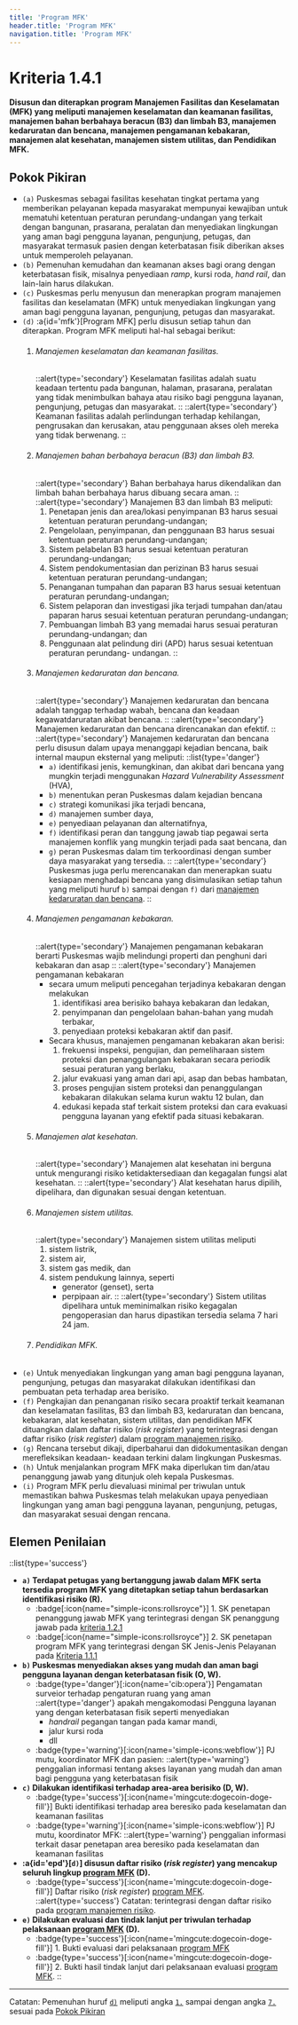 ```yaml
---
title: 'Program MFK'
header.title: 'Program MFK'
navigation.title: 'Program MFK'
---
```


# Kriteria 1.4.1

**Disusun dan diterapkan program Manajemen Fasilitas dan Keselamatan (MFK) yang meliputi manajemen keselamatan dan keamanan fasilitas, manajemen bahan berbahaya beracun (B3) dan limbah B3, manajemen kedaruratan dan bencana, manajemen pengamanan kebakaran, manajemen alat kesehatan, manajemen sistem utilitas, dan Pendidikan MFK.** 

## Pokok Pikiran 
- `(a)` Puskesmas sebagai fasilitas kesehatan tingkat pertama yang memberikan pelayanan kepada masyarakat mempunyai kewajiban untuk mematuhi ketentuan peraturan perundang-undangan yang terkait dengan bangunan, prasarana, peralatan dan menyediakan lingkungan yang aman bagi pengguna layanan, pengunjung, petugas, dan masyarakat  termasuk  pasien dengan keterbatasan fisik diberikan akses  untuk memperoleh pelayanan. 
- `(b)` Pemenuhan kemudahan dan keamanan akses bagi orang dengan keterbatasan fisik, misalnya penyediaan *ramp*, kursi roda, *hand rail*, dan lain-lain harus dilakukan. 
- ``(c)`` Puskesmas perlu menyusun dan menerapkan program manajemen fasilitas dan keselamatan (MFK) untuk menyediakan lingkungan yang aman bagi pengguna layanan, pengunjung, petugas dan masyarakat. 
- ``(d)`` :a{id='mfk'}[Program MFK] perlu disusun setiap tahun dan diterapkan. Program MFK meliputi hal-hal sebagai berikut: 
  1. ###### Manajemen keselamatan dan keamanan fasilitas.
     ::alert{type='secondary'}
     Keselamatan fasilitas adalah suatu keadaan tertentu pada bangunan, halaman, prasarana, peralatan yang tidak menimbulkan bahaya atau risiko bagi pengguna layanan, pengunjung, petugas dan masyarakat. 
     ::
     ::alert{type='secondary'}
     Keamanan fasilitas adalah perlindungan terhadap kehilangan, pengrusakan dan kerusakan, atau penggunaan akses oleh mereka yang tidak berwenang. 
     ::
  2. ###### Manajemen bahan berbahaya beracun (B3) dan limbah B3. 
     ::alert{type='secondary'}
     Bahan berbahaya harus dikendalikan dan limbah bahan berbahaya harus dibuang secara aman. 
     ::
     ::alert{type='secondary'}
        Manajemen B3 dan limbah B3 meliputi: 
       1. Penetapan jenis dan area/lokasi penyimpanan B3 harus sesuai ketentuan peraturan perundang-undangan;
       1. Pengelolaan, penyimpanan, dan penggunaan B3 harus sesuai ketentuan peraturan perundang-undangan; 
       1. Sistem pelabelan B3 harus sesuai ketentuan peraturan perundang-undangan; 
       1. Sistem pendokumentasian dan perizinan B3 harus sesuai ketentuan peraturan perundang-undangan; 
       1. Penanganan tumpahan dan paparan B3 harus sesuai ketentuan peraturan perundang-undangan; 
       1. Sistem pelaporan dan investigasi jika terjadi tumpahan dan/atau paparan harus sesuai ketentuan peraturan perundang-undangan; 
       1. Pembuangan limbah B3 yang memadai harus sesuai peraturan perundang-undangan; dan 
       1. Penggunaan alat pelindung diri (APD) harus sesuai ketentuan peraturan perundang- undangan. 
     ::
  3. ###### Manajemen kedaruratan dan bencana. 
     ::alert{type='secondary'}
     Manajemen kedaruratan dan bencana adalah tanggap terhadap wabah, bencana dan keadaan kegawatdaruratan akibat bencana. 
     ::
     ::alert{type='secondary'}
     Manajemen kedaruratan dan bencana direncanakan dan efektif. 
     ::
     ::alert{type='secondary'}
      Manajemen kedaruratan dan bencana perlu disusun dalam upaya menanggapi kejadian bencana, baik internal maupun eksternal yang meliputi: 
      ::list{type='danger'}
      - ``a)`` identifikasi jenis, kemungkinan, dan  akibat  dari bencana yang mungkin terjadi menggunakan *Hazard Vulnerability Assessment* (HVA), 
      - ``b)`` menentukan peran Puskesmas dalam kejadian bencana 
      - ``c)`` strategi komunikasi jika terjadi bencana, 
      - ``d)`` manajemen sumber daya, 
      - ``e)`` penyediaan pelayanan dan alternatifnya, 
      - ``f)`` identifikasi peran dan tanggung jawab tiap pegawai serta manajemen konflik yang mungkin terjadi pada saat bencana, dan 
      - ``g)`` peran Puskesmas dalam tim terkoordinasi dengan sumber daya masyarakat yang tersedia. 
     ::
     ::alert{type='secondary'}
       Puskesmas juga perlu merencanakan dan menerapkan suatu kesiapan menghadapi bencana yang disimulasikan setiap tahun yang meliputi huruf ``b)`` sampai dengan ``f)`` dari [manajemen kedaruratan dan bencana](#manajemen-kedaruratan-dan-bencana). 
     ::
  4. ###### Manajemen pengamanan kebakaran. 
     ::alert{type='secondary'}
    Manajemen pengamanan kebakaran berarti Puskesmas wajib melindungi properti dan penghuni dari kebakaran dan asap 
     ::
     ::alert{type='secondary'}
    Manajemen pengamanan kebakaran  
       - secara umum meliputi pencegahan terjadinya kebakaran dengan melakukan 
          1. identifikasi area berisiko bahaya kebakaran dan ledakan, 
          2. penyimpanan dan pengelolaan bahan-bahan yang mudah terbakar, 
          3. penyediaan proteksi kebakaran aktif dan pasif. 
       - Secara khusus, manajemen pengamanan kebakaran akan berisi: 
          1. frekuensi inspeksi, pengujian, dan pemeliharaan sistem proteksi dan penanggulangan kebakaran secara periodik sesuai peraturan yang berlaku, 
          2. jalur evakuasi yang aman dari api, asap dan bebas hambatan, 
          3. proses pengujian sistem proteksi dan penanggulangan kebakaran  dilakukan selama kurun waktu 12 bulan, dan 
          4. edukasi kepada staf terkait sistem proteksi dan cara evakuasi pengguna layanan yang efektif pada situasi kebakaran. 
  5. ###### Manajemen alat kesehatan. 
     ::alert{type='secondary'}
    Manajemen alat kesehatan ini berguna untuk mengurangi risiko ketidaktersediaan dan kegagalan fungsi alat kesehatan. 
     ::
     ::alert{type='secondary'}
    Alat kesehatan harus dipilih, dipelihara, dan digunakan sesuai dengan ketentuan. 
  6. ###### Manajemen sistem utilitas. 
     ::alert{type='secondary'}
    Manajemen sistem utilitas meliputi 
       1. sistem listrik, 
       2. sistem air, 
       3. sistem gas medik, dan 
       4. sistem pendukung lainnya, seperti 
            - generator (genset), serta 
            - perpipaan air. 
     ::
     ::alert{type='secondary'}
    Sistem utilitas dipelihara untuk meminimalkan risiko kegagalan pengoperasian dan harus dipastikan tersedia selama 7 hari 24 jam. 
  7. ###### Pendidikan MFK. 
- ``(e)`` Untuk menyediakan lingkungan yang aman bagi pengguna layanan, pengunjung, petugas dan masyarakat dilakukan identifikasi dan pembuatan peta terhadap area berisiko. 
- ``(f)`` Pengkajian dan penanganan risiko secara proaktif terkait keamanan dan keselamatan fasilitas, B3 dan limbah B3, kedaruratan dan bencana, kebakaran, alat kesehatan, sistem utilitas, dan pendidikan MFK dituangkan dalam daftar risiko (_risk register_) yang terintegrasi dengan daftar risiko (_risk register_) dalam [program manajemen risiko](/5/2/1). 
- ``(g)`` Rencana tersebut dikaji, diperbaharui dan didokumentasikan dengan merefleksikan keadaan- keadaan terkini dalam lingkungan Puskesmas. 
- ``(h)`` Untuk menjalankan program MFK maka diperlukan tim dan/atau penanggung jawab yang ditunjuk oleh kepala Puskesmas. 
- ``(i)`` Program MFK perlu dievaluasi minimal per triwulan untuk memastikan bahwa Puskesmas  telah  melakukan upaya penyediaan lingkungan yang aman bagi pengguna layanan, pengunjung, petugas, dan masyarakat sesuai dengan rencana. 
## Elemen Penilaian 
::list{type='success'}
- **``a)`` Terdapat petugas yang bertanggung jawab dalam MFK serta tersedia program MFK yang ditetapkan setiap tahun berdasarkan identifikasi risiko (R).**  
  - :badge[:icon{name="simple-icons:rollsroyce"}] 1. SK penetapan penanggung jawab MFK yang terintegrasi dengan SK penanggung jawab pada [kriteria 1.2.1](/1/2/1) 
  - :badge[:icon{name="simple-icons:rollsroyce"}] 2. SK penetapan program MFK yang terintegrasi dengan SK Jenis-Jenis Pelayanan pada [Kriteria 1.1.1](/1/1/1) 
- **``b)`` Puskesmas menyediakan akses yang mudah dan aman bagi pengguna layanan dengan keterbatasan fisik (O, W).** 
  - :badge{type='danger'}[:icon{name='cib:opera'}] Pengamatan surveior terhadap pengaturan ruang yang aman 
    ::alert{type='danger'}
    apakah mengakomodasi Pengguna layanan yang dengan keterbatasan fisik seperti menyediakan 
    - *handrail* pegangan tangan pada kamar mandi, 
    - jalur kursi roda 
    - dll
  - :badge{type='warning'}[:icon{name='simple-icons:webflow'}] PJ mutu, koordinator MFK dan pasien: 
    ::alert{type='warning'}
    penggalian informasi tentang akses layanan yang mudah dan aman bagi pengguna yang keterbatasan fisik 
- **``c)`` Dilakukan identifikasi terhadap area-area berisiko (D, W).**  
   - :badge{type='success'}[:icon{name='mingcute:dogecoin-doge-fill'}] Bukti identifikasi terhadap area beresiko pada keselamatan dan keamanan fasilitas 
   - :badge{type='warning'}[:icon{name='simple-icons:webflow'}] PJ mutu, koordinator MFK: 
    ::alert{type='warning'}
     penggalian informasi terkait dasar penetapan area beresiko pada keselamatan dan keamanan fasilitas 
- **:a{id='epd'}[``d)``] disusun daftar risiko (_risk register_) yang mencakup seluruh lingkup [program MFK](#mfk) (D).** 
   - :badge{type='success'}[:icon{name='mingcute:dogecoin-doge-fill'}] Daftar risiko (_risk register_) [program MFK](#mfk). 
    ::alert{type='success'}
    Catatan: terintegrasi dengan daftar risiko pada [program manajemen risiko](/5/2/1). 
- **``e)`` Dilakukan evaluasi dan tindak lanjut per triwulan terhadap pelaksanaan [program MFK](#mfk) (D).** 
   - :badge{type='success'}[:icon{name='mingcute:dogecoin-doge-fill'}] 1. Bukti evaluasi dari pelaksanaan [program MFK](#mfk) 
   - :badge{type='success'}[:icon{name='mingcute:dogecoin-doge-fill'}] 2. Bukti hasil tindak lanjut dari pelaksanaan evaluasi [program MFK](#mfk). 
::

---
Catatan: 
Pemenuhan huruf [``d)``](#epd) meliputi angka [`1.`](#manajemen-keselamatan-dan-keamanan-fasilitas) sampai dengan angka [`7.`](#pendidikan-mfk) sesuai pada [Pokok Pikiran](#mfk) 
